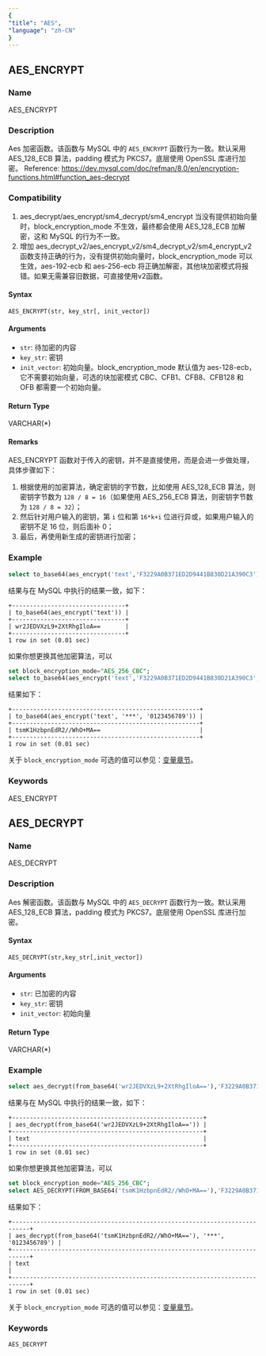 ```yaml
---
{
"title": "AES",
"language": "zh-CN"
}
---
```


<!-- 
Licensed to the Apache Software Foundation (ASF) under one
or more contributor license agreements.  See the NOTICE file
distributed with this work for additional information
regarding copyright ownership.  The ASF licenses this file
to you under the Apache License, Version 2.0 (the
"License"); you may not use this file except in compliance
with the License.  You may obtain a copy of the License at
  http://www.apache.org/licenses/LICENSE-2.0
Unless required by applicable law or agreed to in writing,
software distributed under the License is distributed on an
"AS IS" BASIS, WITHOUT WARRANTIES OR CONDITIONS OF ANY
KIND, either express or implied.  See the License for the
specific language governing permissions and limitations
under the License.
-->

## AES_ENCRYPT

### Name

AES_ENCRYPT

### Description

Aes 加密函数。该函数与 MySQL 中的 `AES_ENCRYPT` 函数行为一致。默认采用 AES_128_ECB 算法，padding 模式为 PKCS7。底层使用 OpenSSL 库进行加密。
Reference: https://dev.mysql.com/doc/refman/8.0/en/encryption-functions.html#function_aes-decrypt

### Compatibility

1. aes_decrypt/aes_encrypt/sm4_decrypt/sm4_encrypt 当没有提供初始向量时，block_encryption_mode 不生效，最终都会使用 AES_128_ECB 加解密，这和 MySQL 的行为不一致。
2. 增加 aes_decrypt_v2/aes_encrypt_v2/sm4_decrypt_v2/sm4_encrypt_v2 函数支持正确的行为，没有提供初始向量时，block_encryption_mode 可以生效，aes-192-ecb 和 aes-256-ecb 将正确加解密，其他块加密模式将报错。如果无需兼容旧数据，可直接使用v2函数。

#### Syntax

`AES_ENCRYPT(str, key_str[, init_vector])`

#### Arguments

- `str`: 待加密的内容
- `key_str`: 密钥
- `init_vector`: 初始向量。block_encryption_mode 默认值为 aes-128-ecb，它不需要初始向量，可选的块加密模式 CBC、CFB1、CFB8、CFB128 和 OFB 都需要一个初始向量。

#### Return Type

VARCHAR(*)

#### Remarks

AES_ENCRYPT 函数对于传入的密钥，并不是直接使用，而是会进一步做处理，具体步骤如下：
1. 根据使用的加密算法，确定密钥的字节数，比如使用 AES_128_ECB 算法，则密钥字节数为 `128 / 8 = 16`（如果使用 AES_256_ECB 算法，则密钥字节数为 `128 / 8 = 32`）；
2. 然后针对用户输入的密钥，第 `i` 位和第 `16*k+i` 位进行异或，如果用户输入的密钥不足 16 位，则后面补 0；
3. 最后，再使用新生成的密钥进行加密；

### Example

```sql
select to_base64(aes_encrypt('text','F3229A0B371ED2D9441B830D21A390C3'));
```

结果与在 MySQL 中执行的结果一致，如下：

```text
+--------------------------------+
| to_base64(aes_encrypt('text')) |
+--------------------------------+
| wr2JEDVXzL9+2XtRhgIloA==       |
+--------------------------------+
1 row in set (0.01 sec)
```

如果你想更换其他加密算法，可以

```sql
set block_encryption_mode="AES_256_CBC";
select to_base64(aes_encrypt('text','F3229A0B371ED2D9441B830D21A390C3', '0123456789'));
```

结果如下：

```text
+-----------------------------------------------------+
| to_base64(aes_encrypt('text', '***', '0123456789')) |
+-----------------------------------------------------+
| tsmK1HzbpnEdR2//WhO+MA==                            |
+-----------------------------------------------------+
1 row in set (0.01 sec)
```

关于 `block_encryption_mode` 可选的值可以参见：[变量章节](../../../advanced/variables.md)。

### Keywords

AES_ENCRYPT

## AES_DECRYPT

### Name

AES_DECRYPT

### Description

Aes 解密函数。该函数与 MySQL 中的 `AES_DECRYPT` 函数行为一致。默认采用 AES_128_ECB 算法，padding 模式为 PKCS7。底层使用 OpenSSL 库进行加密。

#### Syntax

```
AES_DECRYPT(str,key_str[,init_vector])
```

#### Arguments

- `str`: 已加密的内容
- `key_str`: 密钥
- `init_vector`: 初始向量

#### Return Type

VARCHAR(*)

### Example

```sql
select aes_decrypt(from_base64('wr2JEDVXzL9+2XtRhgIloA=='),'F3229A0B371ED2D9441B830D21A390C3');
```

结果与在 MySQL 中执行的结果一致，如下：

```text
+------------------------------------------------------+
| aes_decrypt(from_base64('wr2JEDVXzL9+2XtRhgIloA==')) |
+------------------------------------------------------+
| text                                                 |
+------------------------------------------------------+
1 row in set (0.01 sec)
```

如果你想更换其他加密算法，可以

```sql
set block_encryption_mode="AES_256_CBC";
select AES_DECRYPT(FROM_BASE64('tsmK1HzbpnEdR2//WhO+MA=='),'F3229A0B371ED2D9441B830D21A390C3', '0123456789');
```

结果如下：

```text
+---------------------------------------------------------------------------+
| aes_decrypt(from_base64('tsmK1HzbpnEdR2//WhO+MA=='), '***', '0123456789') |
+---------------------------------------------------------------------------+
| text                                                                      |
+---------------------------------------------------------------------------+
1 row in set (0.01 sec)
```

关于 `block_encryption_mode` 可选的值可以参见：[变量章节](../../../advanced/variables.md)。

### Keywords

    AES_DECRYPT
